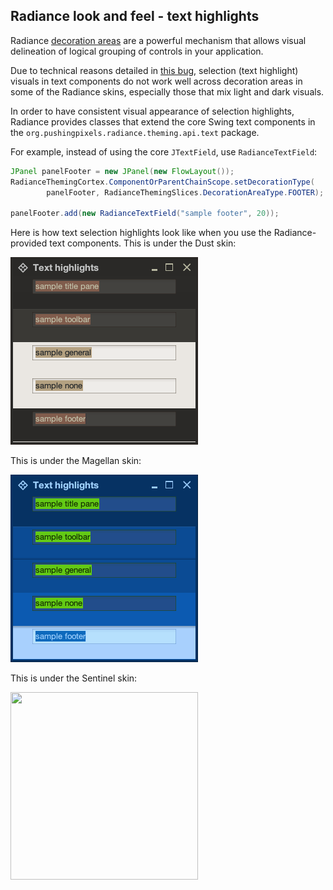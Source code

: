 ## Radiance look and feel - text highlights

Radiance [decoration areas](painters/decoration.md) are a powerful mechanism that allows visual delineation of logical grouping of controls in your application.

Due to technical reasons detailed in [this bug](https://github.com/kirill-grouchnikov/radiance/issues/297), selection (text highlight) visuals in text components do not work well across decoration areas in some of the Radiance skins, especially those that mix light and dark visuals.

In order to have consistent visual appearance of selection highlights, Radiance provides classes that extend the core Swing text components in the `org.pushingpixels.radiance.theming.api.text` package.

For example, instead of using the core `JTextField`, use `RadianceTextField`:

```java
JPanel panelFooter = new JPanel(new FlowLayout());
RadianceThemingCortex.ComponentOrParentChainScope.setDecorationType(
        panelFooter, RadianceThemingSlices.DecorationAreaType.FOOTER);

panelFooter.add(new RadianceTextField("sample footer", 20));
```

Here is how text selection highlights look like when you use the Radiance-provided text components. This is under the Dust skin:

<img src="https://raw.githubusercontent.com/kirill-grouchnikov/radiance/sunshine/docs/images/theming/text/dust.png" width="300" height="300"/>

This is under the Magellan skin:

<img src="https://raw.githubusercontent.com/kirill-grouchnikov/radiance/sunshine/docs/images/theming/text/magellan.png" width="300" height="300"/>

This is under the Sentinel skin:

<img src="https://raw.githubusercontent.com/kirill-grouchnikov/radiance/sunshine/docs/images/theming/text/sentinel.png" width="300" height="300"/>
